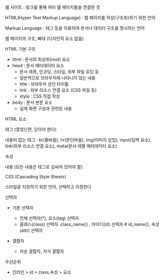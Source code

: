 웹 사이트 : 링크를 통해 여러 웹 페이지들을 연결한 것



HTML(Hyper Text Markup Language) : 웹 페이지를 작성(구조화)하기 위한 언어

Markup Language : 태그 등을 이용하여 문서나 데이터 구조를 명시하는 언어

웹 페이지의 구조, 뼈대 (디자인적 요소 없음)



HTML 기본 구조

- html : 문서의 최상위(root) 요소
- head : 문서 메타데이터 요소
  - 문서 제목, 인코딩, 스타일, 외부 파일 로딩 등
  - 일반적으로 브라우저에 나타나지 않는 내용
  - title : 브라우저 상단 타이틀
  - link : 외부 리소스 연결 요소 (CSS 파일 등)
  - style : CSS 직접 작성
- body : 문서 본문 요소
  - 실제 화면 구성과 관련된 내용



HTML 요소

태그 (열었으면, 닫아야 한다)

내용이 없는 태그 : br(줄바꿈), hr(문단바꿈), img(이미지 삽입), input(입력 요소), link(외부 리소스 연결 요소), meta(문서 레벨 메타데이터 요소)

속성 

내용 (모든 내용은 태그로 감싸져 있어야 함)



CSS (Cascading Style Sheets)

스타일을 지정하기 위한 언어, 선택하고 지정한다

선택자

- 기본 선택자
  - 전체 선택자(*), 요소(tag) 선택자
  - 클래스(class) 선택자 .class_name{} , 아이디(id) 선택자 # id_name{}, 속성(attr) 선택자

- 결합자
  - 자손 결합자, 자식 결합자

우선순위

- 인라인 > id > class,속성 > 요소